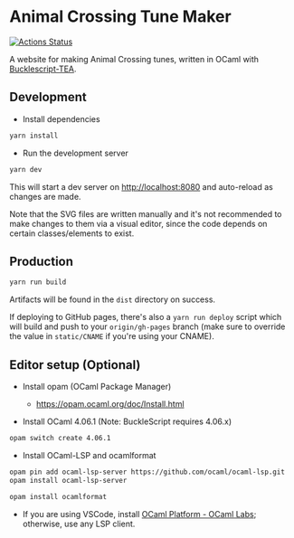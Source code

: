 # Animal Crossing Tune Maker

[![Actions Status](https://github.com/walfie/ac-tune-maker/workflows/Main%20workflow/badge.svg?branch=master)](https://github.com/walfie/ac-tune-maker/actions)

A website for making Animal Crossing tunes, written in OCaml with
[Bucklescript-TEA](https://github.com/OvermindDL1/bucklescript-tea).

## Development

- Install dependencies

```sh
yarn install
```

- Run the development server

```sh
yarn dev
```

This will start a dev server on <http://localhost:8080> and auto-reload as
changes are made.

Note that the SVG files are written manually and it's not recommended to make
changes to them via a visual editor, since the code depends on certain
classes/elements to exist.

## Production

```sh
yarn run build
```

Artifacts will be found in the `dist` directory on success.

If deploying to GitHub pages, there's also a `yarn run deploy` script which will
build and push to your `origin/gh-pages` branch (make sure to override the value
in `static/CNAME` if you're using your CNAME).

## Editor setup (Optional)

- Install opam (OCaml Package Manager)

  - <https://opam.ocaml.org/doc/Install.html>

- Install OCaml 4.06.1 (Note: BuckleScript requires 4.06.x)

```sh
opam switch create 4.06.1
```

- Install OCaml-LSP and ocamlformat

```sh
opam pin add ocaml-lsp-server https://github.com/ocaml/ocaml-lsp.git
opam install ocaml-lsp-server
```

```sh
opam install ocamlformat
```

- If you are using VSCode, install
  [OCaml Platform - OCaml Labs](https://marketplace.visualstudio.com/items?itemName=ocamllabs.ocaml-platform);
  otherwise, use any LSP client.
